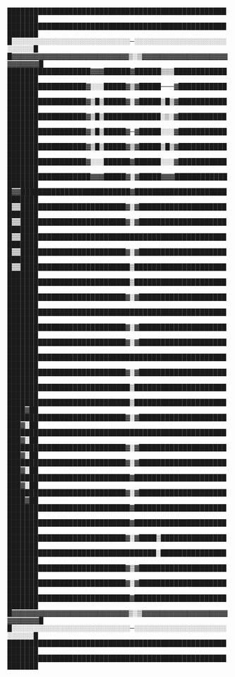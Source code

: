 

█████████████████████████████████████████████████████████
█████████████████████████████████████████████████████████
█░░░░░░░░░░░░░░░░░░░░░░░░░░░─░░░░░░░░░░░░░░░░░░░░░░░░░░░█
█▓▓▓▓▓▓▓▓▓▓▓▓▓▓▓▓▓▓▓▓▓▓▓▓▓▓▒░▒▓▓▓▓▓▓▓▓▓▓▓▓▓▓▓▓▓▓▓▓▓▓▓▓▓▓█
███████████████████▓▓▓██████▓██████▒▒▒███████████████████
██████████████████▓░░░█████▓▒▓█████───▓██████████████████
██████████████████▓▒█▒█████▓░▓█████▒█▒▓██████████████████
██████████████████▓▒█▒█████████████░▒░▓██████████████████
██████████████████▓▒█▒█████▓─▓█████░░░▓██████████████████
██████████████████▓▒█▒█████▓▒▓█████▒█▒▓██████████████████
██████████████████▓░░░██████▓██████░░░▓██████████████████
███████████████████▓▓▓█████▓░▓█████▓▓▓███████████████████
█▓▓█████████████████████████▓████████████████████████████
█▒▒████████████████████████▓░▓███████████████████████████
█▒▒████████████████████████▓░▓███████████████████████████
█▒▒██████████████████████████████████████████████████████
█▒▒████████████████████████▓░▓███████████████████████████
█▒▒█████████████████████████▒████████████████████████████
████████████████████████████▒████████████████████████████
███████████████████████████▓░▓███████████████████████████
█████████████████████████████████████████████████████████
███████████████████████████▓░▓███████████████████████████
███████████████████████████▓░▓███████████████████████████
█████████████████████████████████████████████████████████
███████████████████████████▓░▓███████████████████████████
████████████████████████████▒████████████████████████████
████████████████████████████▒█████████████████████████▓██
███████████████████████████▓░▓███████████████████████▓░██
█████████████████████████████████████████████████████▓░██
███████████████████████████▓░▓███████████████████████▓░██
███████████████████████████▓░▓███████████████████████▓░██
████████████████████████████▓████████████████████████▓░██
███████████████████████████▓░▓████████████████████████▓██
████████████████████████████▓████████████████████████████
████████████████████████████▓████████████████████████████
███████████████████████████▓░▓████▒██████████████████████
██████████████████████████████████░██████████████████████
███████████████████████████▓▒▓███████████████████████████
███████████████████████████▓░▓███████████████████████████
████████████████████████████▓████████████████████████████
█▓▓▓▓▓▓▓▓▓▓▓▓▓▓▓▓▓▓▓▓▓▓▓▓▓▓▒░▒▓▓▓▓▓▓▓▓▓▓▓▓▓▓▓▓▓▓▓▓▓▓▓▓▓▓█
█░░░░░░░░░░░░░░░░░░░░░░░░░░░─░░░░░░░░░░░░░░░░░░░░░░░░░░░█
█████████████████████████████████████████████████████████
█████████████████████████████████████████████████████████
